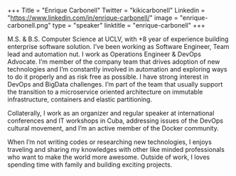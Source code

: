 +++
Title = "Enrique Carbonell"
Twitter = "kikicarbonell"
Linkedin = "https://www.linkedin.com/in/enrique-carbonell/"
image = "enrique-carbonell.png"
type = "speaker"
linktitle = "enrique-carbonell"
+++

M.S. & B.S. Computer Science at UCLV, with +8 year of experience building enterprise software solution. I’ve been working as Software Engineer, Team lead and automation nut. I work as Operations Engineer & DevOps Advocate. I’m member of the company team that drives adoption of new technologies and I’m constantly involved in automation and exploring ways to do it properly and as risk free as possible. I have strong interest in DevOps and BigData challenges. I’m part of the team that usually support the transition to a microservice oriented architecture on immutable infrastructure, containers and elastic partitioning.

Collaterally, I work as an organizer and regular speaker at international conferences and IT workshops in Cuba, addressing issues of the DevOps cultural movement, and I’m an active member of the Docker community.

When I’m not writing codes or researching new technologies, I enjoys traveling and sharing my knowledges with other like minded professionals who want to make the world more awesome. Outside of work, I loves spending time with family and building exciting projects.
